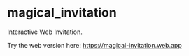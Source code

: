 # magical_invitation

Interactive Web Invitation.

Try the web version here: https://magical-invitation.web.app

